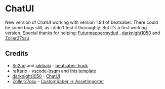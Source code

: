 # ChatUI
New version of ChatUI working with version 1.9.1 of beatsaber. 
There could be some bugs still, as i didn't test it thoroughly. But it's a first working version.
Special thanks for helping: [Futurmappermydud](https://github.com/Futuremappermydud) , [darknight1050](https://github.com/darknight1050) and [Zoller27osu](https://github.com/zoller27osu)
## Credits

* [Sc2ad](https://github.com/Sc2ad) and [jakibaki](https://github.com/jakibaki) - [beatsaber-hook](https://github.com/sc2ad/beatsaber-hook)
* [raftario](https://github.com/raftario) - [vscode-bsqm](https://github.com/raftario/vscode-bsqm) and [this template](https://github.com/raftario/bmbf-mod-template)
* [darknight1050](https://github.com/darknight1050) - [ChatUI](https://github.com/darknight1050/ChatUI)
* [Zoller27osu](https://github.com/zoller27osu) - [CustomSaber -> AssetImporter](https://github.com/zoller27osu/QuestMods/tree/master/CustomSabers)
